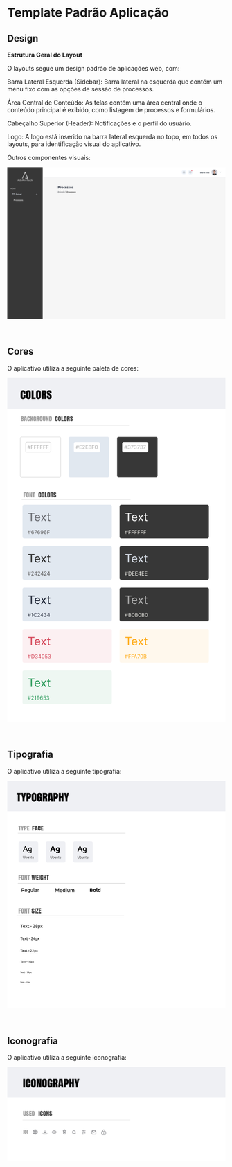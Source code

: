 # Template Padrão Aplicação


## Design

  **Estrutura Geral do Layout**
   
  O layouts segue um design padrão de aplicações web, com:
  
  Barra Lateral Esquerda (Sidebar): Barra lateral na esquerda que contém um menu fixo com as opções de sessão de processos.
  
  Área Central de Conteúdo: As telas contém uma área central onde o conteúdo principal é exibido, como listagem de processos e formulários.
  
  Cabeçalho Superior (Header): Notificações e o perfil do usuário.

  Logo: A logo está inserido na barra lateral esquerda no topo, em todos os layouts, para identificação visual do aplicativo.

  Outros componentes visuais:

![Menu, Barra Superior e BreadCrumbs](img/menu_topbar_breadcrumbs.png)

<br>


## Cores

O aplicativo utiliza a seguinte paleta de cores:

![Paleta Cores](img/colors.jpg)

<br>


## Tipografia

O aplicativo utiliza a seguinte tipografia:

![Tipografia](img/typography.jpg)

<br>


## Iconografia

O aplicativo utiliza a seguinte iconografia:

![Iconografia](img/iconography.jpg)


